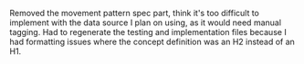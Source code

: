 Removed the movement pattern spec part, think it's too difficult to implement with the data source I plan on using, as it would need manual tagging. Had to regenerate the testing and implementation files because I had formatting issues where the concept definition was an H2 instead of an H1.
